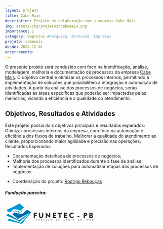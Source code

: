 ```yaml
---
layout: project
title: Cabe Mais
description: Projeto de colaboração com a empresa Cabe Mais
img: assets/img/projetos/cabemais.png
importance: 1
category: Empresas #Pesquisa, Extensão, Empresas
projeto: cabemais
desde: 2024-12-01
encerramento: 
---
```



O presente projeto será conduzido com foco na identificação, análise, modelagem, melhoria e documentação de processos da empresa [Cabe Mais](https://www.cabemais.com.br/). O objetivo central é otimizar os processos internos, permitindo a implementação de soluções que possibilitem a integração e automação de atividades. A partir da análise dos processos de negócios, serão identificadas as áreas específicas que poderão ser impactadas pelas melhorias, visando a eficiência e a qualidade do atendimento.

## Objetivos, Resultados e Atividades

Este projeto possui dois objetivos principais e resultados esperados:
Otimizar processos internos da empresa, com foco na automação e eficiência dos fluxos de trabalho.
Melhorar a qualidade do atendimento ao cliente, proporcionando maior agilidade e precisão nas operações.
Resultados Esperados

- Documentação detalhada de processos de negócios;
- Melhoria dos processos identificados durante a fase de análise;
- Implementação de soluções para automatizar etapas dos processos de negócios.


* Coordenação do projeto: [Rodrigo Rebouças](/equipe/professores/rodrigor)

##### Fundação parceira:
[![Fundação parceira](/assets/img/logos/logo-funetec.png#right)](https://www.funetec.com/)